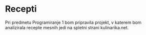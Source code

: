# Recepti
Pri predmetu Programiranje 1 bom pripravila projekt, v katerem bom analizirala recepte mesnih jedi na spletni strani kulinarika.net.
